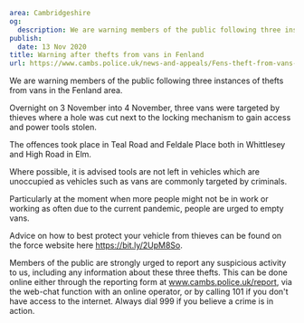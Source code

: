 ```yaml
area: Cambridgeshire
og:
  description: We are warning members of the public following three instances of thefts from vans in the Fenland area.
publish:
  date: 13 Nov 2020
title: Warning after thefts from vans in Fenland
url: https://www.cambs.police.uk/news-and-appeals/Fens-theft-from-vans-Nov2020
```

We are warning members of the public following three instances of thefts from vans in the Fenland area.

Overnight on 3 November into 4 November, three vans were targeted by thieves where a hole was cut next to the locking mechanism to gain access and power tools stolen.

The offences took place in Teal Road and Feldale Place both in Whittlesey and High Road in Elm.

Where possible, it is advised tools are not left in vehicles which are unoccupied as vehicles such as vans are commonly targeted by criminals.

Particularly at the moment when more people might not be in work or working as often due to the current pandemic, people are urged to empty vans.

Advice on how to best protect your vehicle from thieves can be found on the force website here https://bit.ly/2UpM8So.

Members of the public are strongly urged to report any suspicious activity to us, including any information about these three thefts. This can be done online either through the reporting form at www.cambs.police.uk/report, via the web-chat function with an online operator, or by calling 101 if you don't have access to the internet. Always dial 999 if you believe a crime is in action.
